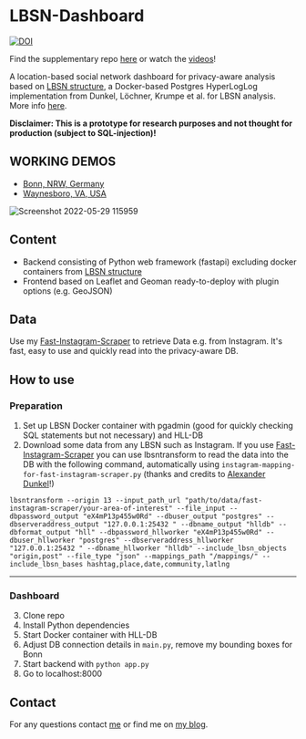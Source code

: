 # LBSN-Dashboard
[![DOI](https://zenodo.org/badge/365174752.svg)](https://zenodo.org/badge/latestdoi/365174752)

Find the supplementary repo [here](https://github.com/do-me/LBSN-Thesis) or watch the [videos](https://github.com/do-me/LBSN-Thesis/tree/main/videos)!

A location-based social network dashboard for privacy-aware analysis based on [LBSN structure](https://lbsn.vgiscience.org/), a Docker-based Postgres HyperLogLog implementation from Dunkel, Löchner, Krumpe et al. for LBSN analysis. More info [here](https://github.com/do-me/LBSN-Thesis).

**Disclaimer: This is a prototype for research purposes and not thought for production (subject to SQL-injection)!**

## WORKING DEMOS
- [Bonn, NRW, Germany](https://geo.rocks/dashboards/bonn)
- [Waynesboro, VA, USA](https://geo.rocks/dashboards/waynesboro)

![Screenshot 2022-05-29 115959](https://user-images.githubusercontent.com/47481567/170873604-4701951b-f37e-491c-b225-f69cf4717931.png)


## Content 
- Backend consisting of Python web framework (fastapi) excluding docker containers from [LBSN structure](https://lbsn.vgiscience.org/)
- Frontend based on Leaflet and Geoman ready-to-deploy with plugin options (e.g. GeoJSON)

## Data
Use my [Fast-Instagram-Scraper](https://github.com/do-me/fast-instagram-scraper) to retrieve Data e.g. from Instagram. It's fast, easy to use and quickly read into the privacy-aware DB. 

## How to use 
### Preparation
1. Set up LBSN Docker container with pgadmin (good for quickly checking SQL statements but not necessary) and HLL-DB 
2. Download some data from any LBSN such as Instagram. If you use [Fast-Instagram-Scraper](https://github.com/do-me/fast-instagram-scraper) you can use lbsntransform to read the data into the DB with the following command, automatically using `instagram-mapping-for-fast-instagram-scraper.py` (thanks and credits to [Alexander Dunkel](https://github.com/Sieboldianus)!)

```
lbsntransform --origin 13 --input_path_url "path/to/data/fast-instagram-scraper/your-area-of-interest" --file_input --dbpassword_output "eX4mP13p455w0Rd" --dbuser_output "postgres" --dbserveraddress_output "127.0.0.1:25432 " --dbname_output "hlldb" --dbformat_output "hll" --dbpassword_hllworker "eX4mP13p455w0Rd" --dbuser_hllworker "postgres" --dbserveraddress_hllworker "127.0.0.1:25432 " --dbname_hllworker "hlldb" --include_lbsn_objects "origin,post" --file_type "json" --mappings_path "/mappings/" --include_lbsn_bases hashtag,place,date,community,latlng
```
---
### Dashboard 
3. Clone repo
4. Install Python dependencies
5. Start Docker container with HLL-DB
6. Adjust DB connection details in `main.py`, remove my bounding boxes for Bonn
7. Start backend with `python app.py`
8. Go to localhost:8000 

## Contact 
For any questions contact [me](mailto:dominik@geo.rocks) or find me on [my blog](geo.rocks).
